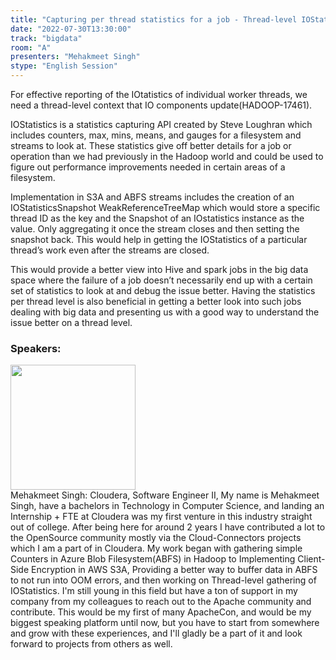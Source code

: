 ```yaml
---
title: "Capturing per thread statistics for a job - Thread-level IOStatistics - HADOOP-17461"
date: "2022-07-30T13:30:00"
track: "bigdata"
room: "A"
presenters: "Mehakmeet Singh"
stype: "English Session"
---
```

For effective reporting of the IOtatistics of individual worker threads, we need a thread-level context that IO components update(HADOOP-17461).
 
IOStatistics is a statistics capturing API created by Steve Loughran which includes counters, max, mins, means, and gauges for a filesystem and streams to look at. These statistics give off better details for a job or operation than we had previously in the Hadoop world and could be used to figure out performance improvements needed in certain areas of a filesystem.
 
Implementation in S3A and ABFS streams includes the creation of an IOStatisticsSnapshot WeakReferenceTreeMap which would store a specific thread ID as the key and the Snapshot of an IOstatistics instance as the value. Only aggregating it once the stream closes and then setting the snapshot back. This would help in getting the IOStatistics of a particular thread’s work even after the streams are closed.
 
This would provide a better view into Hive and spark jobs in the big data space where the failure of a job doesn’t necessarily end up with a certain set of statistics to look at and debug the issue better. Having the statistics per thread level is also beneficial in getting a better look into such jobs dealing with big data and presenting us with a good way to understand the issue better on a thread level.
 ### Speakers: 
 <img src="images/speaker/1191.png" width="200" /><br>Mehakmeet Singh: Cloudera, Software Engineer II, My name is Mehakmeet Singh, have a bachelors in Technology in Computer Science, and landing an Internship + FTE at Cloudera was my first venture in this industry straight out of college. After being here for around 2 years I have contributed a lot to the OpenSource community mostly via the Cloud-Connectors projects which I am a part of in Cloudera. My work began with gathering simple Counters in Azure Blob Filesystem(ABFS) in Hadoop to Implementing Client-Side Encryption in AWS S3A, Providing a better way to buffer data in ABFS to not run into OOM errors, and then working on Thread-level gathering of IOStatistics. I'm still young in this field but have a ton of support in my company from my colleagues to reach out to the Apache community and contribute. This would be my first of many ApacheCon, and would be my biggest speaking platform until now, but you have to start from somewhere and grow with these experiences, and I'll gladly be a part of it and look forward to projects from others as well.

 